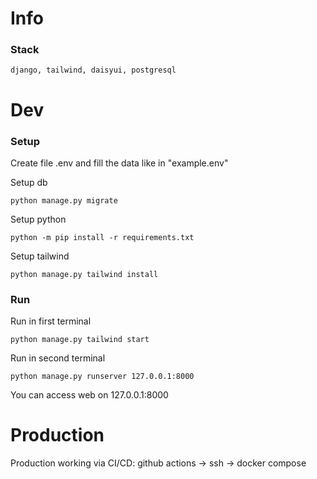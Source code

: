 
# Info

### Stack

    django, tailwind, daisyui, postgresql

# Dev

### Setup
Create file .env and fill the data like in "example.env"

Setup db

    python manage.py migrate

Setup python

    python -m pip install -r requirements.txt

Setup tailwind

    python manage.py tailwind install

### Run

Run in first terminal
    
    python manage.py tailwind start

Run in second terminal

    python manage.py runserver 127.0.0.1:8000

You can access web on 127.0.0.1:8000

# Production
Production working via CI/CD: github actions -> ssh -> docker compose

